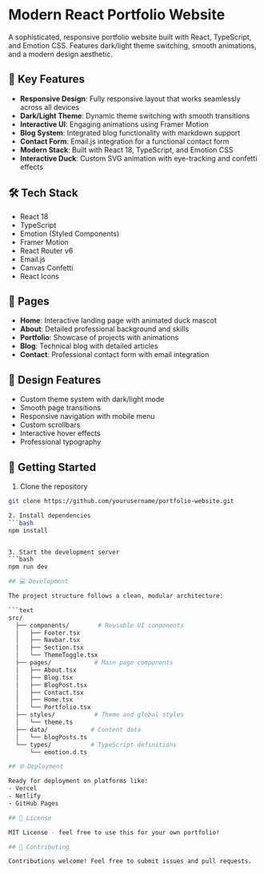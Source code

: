 # Modern React Portfolio Website

A sophisticated, responsive portfolio website built with React, TypeScript, and Emotion CSS. Features dark/light theme switching, smooth animations, and a modern design aesthetic.

## 🌟 Key Features

- **Responsive Design**: Fully responsive layout that works seamlessly across all devices
- **Dark/Light Theme**: Dynamic theme switching with smooth transitions
- **Interactive UI**: Engaging animations using Framer Motion
- **Blog System**: Integrated blog functionality with markdown support
- **Contact Form**: Email.js integration for a functional contact form
- **Modern Stack**: Built with React 18, TypeScript, and Emotion CSS
- **Interactive Duck**: Custom SVG animation with eye-tracking and confetti effects

## 🛠 Tech Stack

- React 18
- TypeScript
- Emotion (Styled Components)
- Framer Motion
- React Router v6
- Email.js
- Canvas Confetti
- React Icons

## 📱 Pages

- **Home**: Interactive landing page with animated duck mascot
- **About**: Detailed professional background and skills
- **Portfolio**: Showcase of projects with animations
- **Blog**: Technical blog with detailed articles
- **Contact**: Professional contact form with email integration

## 🎨 Design Features

- Custom theme system with dark/light mode
- Smooth page transitions
- Responsive navigation with mobile menu
- Custom scrollbars
- Interactive hover effects
- Professional typography

## 🚀 Getting Started

1. Clone the repository
```bash
git clone https://github.com/yourusername/portfolio-website.git

2. Install dependencies
```bash
npm install


3. Start the development server
```bash
npm run dev

## 💻 Development

The project structure follows a clean, modular architecture:

```text
src/
  ├── components/        # Reusable UI components
  │   ├── Footer.tsx
  │   ├── Navbar.tsx 
  │   ├── Section.tsx
  │   └── ThemeToggle.tsx
  ├── pages/            # Main page components
  │   ├── About.tsx
  │   ├── Blog.tsx
  │   ├── BlogPost.tsx
  │   ├── Contact.tsx
  │   ├── Home.tsx
  │   └── Portfolio.tsx
  ├── styles/           # Theme and global styles
  │   └── theme.ts
  ├── data/            # Content data
  │   └── blogPosts.ts
  └── types/           # TypeScript definitions
      └── emotion.d.ts

## 🌐 Deployment

Ready for deployment on platforms like:
- Vercel
- Netlify  
- GitHub Pages

## 📄 License

MIT License - feel free to use this for your own portfolio!

## 🤝 Contributing

Contributions welcome! Feel free to submit issues and pull requests.

